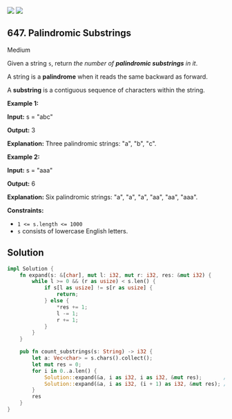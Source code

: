 [![](https://img.shields.io/github/stars/LeetCode-in-Rust/LeetCode-in-Rust?label=Stars&style=flat-square)](https://github.com/LeetCode-in-Rust/LeetCode-in-Rust)
[![](https://img.shields.io/github/forks/LeetCode-in-Rust/LeetCode-in-Rust?label=Fork%20me%20on%20GitHub%20&style=flat-square)](https://github.com/LeetCode-in-Rust/LeetCode-in-Rust/fork)

## 647\. Palindromic Substrings

Medium

Given a string `s`, return _the number of **palindromic substrings** in it_.

A string is a **palindrome** when it reads the same backward as forward.

A **substring** is a contiguous sequence of characters within the string.

**Example 1:**

**Input:** s = "abc"

**Output:** 3

**Explanation:** Three palindromic strings: "a", "b", "c".

**Example 2:**

**Input:** s = "aaa"

**Output:** 6

**Explanation:** Six palindromic strings: "a", "a", "a", "aa", "aa", "aaa".

**Constraints:**

*   `1 <= s.length <= 1000`
*   `s` consists of lowercase English letters.

## Solution

```rust
impl Solution {
    fn expand(s: &[char], mut l: i32, mut r: i32, res: &mut i32) {
        while l >= 0 && (r as usize) < s.len() {
            if s[l as usize] != s[r as usize] {
                return;
            } else {
                *res += 1;
                l -= 1;
                r += 1;
            }
        }
    }

    pub fn count_substrings(s: String) -> i32 {
        let a: Vec<char> = s.chars().collect();
        let mut res = 0;
        for i in 0..a.len() {
            Solution::expand(&a, i as i32, i as i32, &mut res);       // Odd length palindromes
            Solution::expand(&a, i as i32, (i + 1) as i32, &mut res); // Even length palindromes
        }
        res
    }
}
```